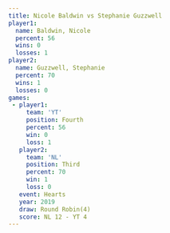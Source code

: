 ```yaml
---
title: Nicole Baldwin vs Stephanie Guzzwell
player1:                   
  name: Baldwin, Nicole    
  percent: 56              
  wins: 0                  
  losses: 1                
player2:                   
  name: Guzzwell, Stephanie
  percent: 70              
  wins: 1                  
  losses: 0                
games:
 - player1:          
     team: 'YT'      
     position: Fourth
     percent: 56     
     win: 0          
     loss: 1         
   player2:         
     team: 'NL'     
     position: Third
     percent: 70    
     win: 1         
     loss: 0        
   event: Hearts       
   year: 2019          
   draw: Round Robin(4)
   score: NL 12 - YT 4 
---
```

